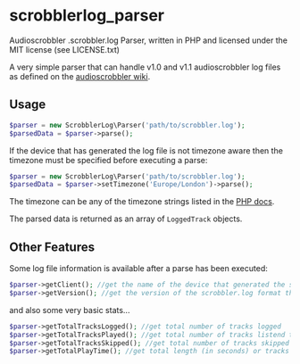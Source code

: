 scrobblerlog_parser
===================

Audioscrobbler .scrobbler.log Parser, written in PHP and licensed under the MIT license (see LICENSE.txt)

A very simple parser that can handle v1.0 and v1.1 audioscrobbler log files as defined on the [audioscrobbler wiki](http://www.audioscrobbler.net/wiki/Portable_Player_Logging).

## Usage
```php
$parser = new ScrobblerLog\Parser('path/to/scrobbler.log');
$parsedData = $parser->parse();
```

If the device that has generated the log file is not timezone aware then the timezone must be specified before executing a parse:
```php
$parser = new ScrobblerLog\Parser('path/to/scrobbler.log');
$parsedData = $parser->setTimezone('Europe/London')->parse();
```
The timezone can be any of the timezone strings listed in the [PHP docs](http://php.net/manual/en/timezones.php).

The parsed data is returned as an array of `LoggedTrack` objects.

## Other Features
Some log file information is available after a parse has been executed:
```php
$parser->getClient(); //get the name of the device that generated the scrobbler.log
$parser->getVersion(); //get the version of the scrobbler.log format that has been parsed (1.0 or 1.1)
```

and also some very basic stats...
```php
$parser->getTotalTracksLogged(); //get total number of tracks logged
$parser->getTotalTracksPlayed(); //get total number of tracks listend to
$parser->getTotalTracksSkipped(); //get total number of tracks skipped
$parser->getTotalPlayTime(); //get total length (in seconds) or tracks played
```